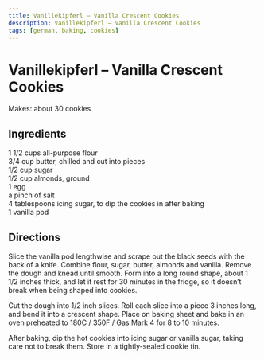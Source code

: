 ```yaml
---
title: Vanillekipferl – Vanilla Crescent Cookies
description: Vanillekipferl – Vanilla Crescent Cookies
tags: [german, baking, cookies]
---
```


# Vanillekipferl – Vanilla Crescent Cookies
Makes: about 30 cookies

## Ingredients
1 1/2 cups all-purpose flour  
3/4 cup butter, chilled and cut into pieces  
1/2 cup sugar  
1/2 cup almonds, ground  
1 egg  
a pinch of salt  
4 tablespoons icing sugar, to dip the cookies in after baking  
1 vanilla pod

## Directions
Slice the vanilla pod lengthwise and scrape out the black seeds with the back of a knife. Combine flour, sugar, butter, almonds and vanilla. Remove the dough and knead until smooth. Form into a long round shape, about 1 1/2 inches thick, and let it rest for 30 minutes in the fridge, so it doesn’t break when being shaped into cookies.

Cut the dough into 1/2 inch slices. Roll each slice into a piece 3 inches long, and bend it into a crescent shape. Place on baking sheet and bake in an oven preheated to 180C / 350F / Gas Mark 4 for 8 to 10 minutes.

After baking, dip the hot cookies into icing sugar or vanilla sugar, taking care not to break them. Store in a tightly-sealed cookie tin.